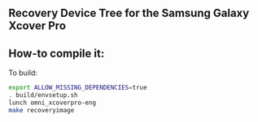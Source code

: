 ## Recovery Device Tree for the Samsung Galaxy Xcover Pro

## How-to compile it:

To build:

```sh 
export ALLOW_MISSING_DEPENDENCIES=true
. build/envsetup.sh
lunch omni_xcoverpro-eng
make recoveryimage
